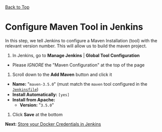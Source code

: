 [Back to Top](../README.md)

# Configure Maven Tool in Jenkins
In this step, we tell Jenkins to configure a Maven Installation (tool) with the relevant version number.
This will allow us to build the maven project.

1. In Jenkins, go to **Manage Jenkins** | **Global Tool Configuration**
  * Please _IGNORE_ the "Maven Configuration" at the top of the page
1. Scroll down to the **Add Maven** button and click it
  * **Name:** "`maven-3.5.0`" (must match the `maven` tool configured in the [`Jenkinsfile`](https://github.com/simoncomputing/hello-world-docker-aws/blob/master/Jenkinsfile))
  * **Install Automatically:** `[yes]`
  * **Install from Apache:** 
    * **Version:** "`3.5.0`"
1. Click **Save** at the bottom

**Next:** [Store your Docker Credentials in Jenkins](./07-DockerCredentials.md)